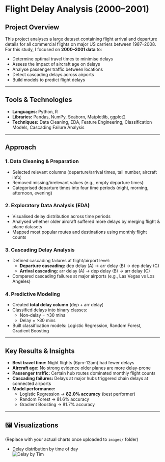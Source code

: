 # Flight Delay Analysis (2000–2001)

## Project Overview
This project analyses a large dataset containing flight arrival and departure details for all commercial flights on major US carriers between 1987–2008.  
For this study, I focused on **2000–2001 data** to:
- Determine optimal travel times to minimise delays
- Assess the impact of aircraft age on delays
- Analyse passenger traffic between locations
- Detect cascading delays across airports
- Build models to predict flight delays

---

## Tools & Technologies
- **Languages:** Python, R  
- **Libraries:** Pandas, NumPy, Seaborn, Matplotlib, ggplot2  
- **Techniques:** Data Cleaning, EDA, Feature Engineering, Classification Models, Cascading Failure Analysis  

---

## Approach

### 1. Data Cleaning & Preparation
- Selected relevant columns (departure/arrival times, tail number, aircraft info)  
- Removed missing/irrelevant values (e.g., empty departure times)  
- Categorised departure times into four time periods (night, morning, afternoon, evening)  

### 2. Exploratory Data Analysis (EDA)
- Visualised delay distribution across time periods  
- Analysed whether older aircraft suffered more delays by merging flight & plane datasets  
- Mapped most popular routes and destinations using monthly flight counts  

### 3. Cascading Delay Analysis
- Defined cascading failures at flight/airport level:  
  - **Departure cascading:** dep delay (A) → arr delay (B) → dep delay (C)  
  - **Arrival cascading:** arr delay (A) → dep delay (B) → arr delay (C)  
- Compared cascading failures at major airports (e.g., Las Vegas vs Los Angeles)  

### 4. Predictive Modeling
- Created **total delay column** (dep + arr delay)  
- Classified delays into binary classes:  
  - Non-delay = ≤30 mins  
  - Delay = >30 mins  
- Built classification models: Logistic Regression, Random Forest, Gradient Boosting  

---

## Key Results & Insights
- **Best travel time:** Night flights (6pm–12am) had fewer delays  
- **Aircraft age:** No strong evidence older planes are more delay-prone  
- **Passenger traffic:** Certain hub routes dominated monthly flight counts  
- **Cascading failures:** Delays at major hubs triggered chain delays at connected airports  
- **Model performance:**  
  - Logistic Regression → **82.0% accuracy** (best performer)  
  - Random Forest → 81.6% accuracy  
  - Gradient Boosting → 81.7% accuracy  

---

## 🖼 Visualizations
(Replace with your actual charts once uploaded to `images/` folder)

- Delay distribution by time of day  
  ![Delay by Tim]()

